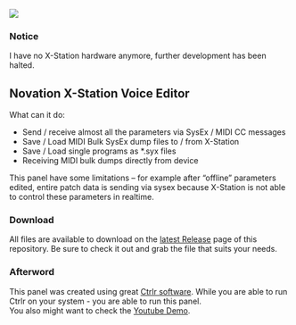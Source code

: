 ![](https://img.shields.io/badge/Status-Discontinued-red)
### Notice
I have no X-Station hardware anymore, further development has been halted.

## Novation X-Station Voice Editor

What can it do:

- Send / receive almost all the parameters via SysEx / MIDI CC messages
- Save / Load MIDI Bulk SysEx dump files to / from X-Station
- Save / Load single programs  as *.syx files
- Receiving MIDI bulk dumps directly from device

This panel have some limitations – for example after “offline” parameters edited, entire patch data is sending via sysex because X-Station is not able to control these parameters in realtime.

### Download
All files are available to download on the [latest Release](https://github.com/inteyes/X-Station-Voice-Editor/releases/latest) page of this repository. Be sure to check it out and grab the file that suits your needs.

### Afterword
This panel was created using great [Ctrlr software](https://github.com/RomanKubiak/ctrlr). While you are able to run Ctrlr on your system - you are able to run this panel.<br>
You also might want to check the [Youtube Demo](https://youtu.be/Isp7LjWkgqg).
